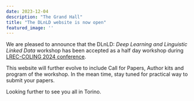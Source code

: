 ```yaml
---
date: 2023-12-04
description: "The Grand Hall"
title: "The DLnLD website is now open"
featured_image: ''
---
```


We are pleased to announce that the DLnLD: _Deep Learning and Linguistic Linked Data_ workshop has been accepted as a half day workshop during [LREC-COLING 2024 conference](https://lrec-coling-2024.org/).

This website will further evolve to include Call for Papers, Author kits and program of the workshop. In the mean time, stay tuned for practical way to submit your papers.

Looking further to see you all in Torino.